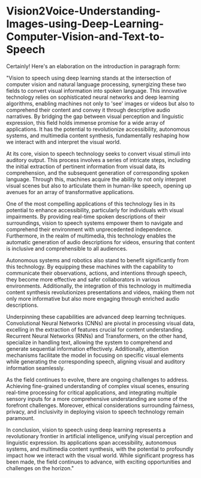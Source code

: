 # Vision2Voice-Understanding-Images-using-Deep-Learning-Computer-Vision-and-Text-to-Speech

Certainly! Here's an elaboration on the introduction in paragraph form:

"Vision to speech using deep learning stands at the intersection of computer vision and natural language processing, synergizing these two fields to convert visual information into spoken language. This innovative technology relies on sophisticated neural networks and deep learning algorithms, enabling machines not only to 'see' images or videos but also to comprehend their content and convey it through descriptive audio narratives. By bridging the gap between visual perception and linguistic expression, this field holds immense promise for a wide array of applications. It has the potential to revolutionize accessibility, autonomous systems, and multimedia content synthesis, fundamentally reshaping how we interact with and interpret the visual world.

At its core, vision to speech technology seeks to convert visual stimuli into auditory output. This process involves a series of intricate steps, including the initial extraction of pertinent information from visual data, its comprehension, and the subsequent generation of corresponding spoken language. Through this, machines acquire the ability to not only interpret visual scenes but also to articulate them in human-like speech, opening up avenues for an array of transformative applications.

One of the most compelling applications of this technology lies in its potential to enhance accessibility, particularly for individuals with visual impairments. By providing real-time spoken descriptions of their surroundings, vision to speech systems empower them to navigate and comprehend their environment with unprecedented independence. Furthermore, in the realm of multimedia, this technology enables the automatic generation of audio descriptions for videos, ensuring that content is inclusive and comprehensible to all audiences.

Autonomous systems and robotics also stand to benefit significantly from this technology. By equipping these machines with the capability to communicate their observations, actions, and intentions through speech, they become more effective and safer collaborators in various environments. Additionally, the integration of this technology in multimedia content synthesis revolutionizes presentations and videos, making them not only more informative but also more engaging through enriched audio descriptions.

Underpinning these capabilities are advanced deep learning techniques. Convolutional Neural Networks (CNNs) are pivotal in processing visual data, excelling in the extraction of features crucial for content understanding. Recurrent Neural Networks (RNNs) and Transformers, on the other hand, specialize in handling text, allowing the system to comprehend and generate sequential information effectively. Additionally, attention mechanisms facilitate the model in focusing on specific visual elements while generating the corresponding speech, aligning visual and auditory information seamlessly.

As the field continues to evolve, there are ongoing challenges to address. Achieving fine-grained understanding of complex visual scenes, ensuring real-time processing for critical applications, and integrating multiple sensory inputs for a more comprehensive understanding are some of the forefront challenges. Moreover, ethical considerations surrounding fairness, privacy, and inclusivity in deploying vision to speech technology remain paramount.

In conclusion, vision to speech using deep learning represents a revolutionary frontier in artificial intelligence, unifying visual perception and linguistic expression. Its applications span accessibility, autonomous systems, and multimedia content synthesis, with the potential to profoundly impact how we interact with the visual world. While significant progress has been made, the field continues to advance, with exciting opportunities and challenges on the horizon."
